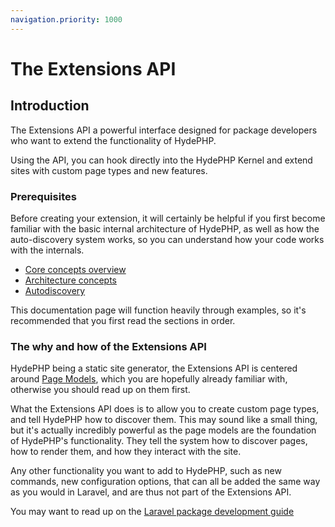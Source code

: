 ```yaml
---
navigation.priority: 1000
---
```


# The Extensions API

## Introduction

The Extensions API a powerful interface designed for package developers who want to extend the functionality of HydePHP.

Using the API, you can hook directly into the HydePHP Kernel and extend sites with custom page types and new features.

### Prerequisites

Before creating your extension, it will certainly be helpful if you first become familiar with 
the basic internal architecture of HydePHP, as well as how the auto-discovery system works,
so you can understand how your code works with the internals.

- [Core concepts overview](core-concepts)
- [Architecture concepts](architecture-concepts)
- [Autodiscovery](autodiscovery)

This documentation page will function heavily through examples, so it's recommended that you first read the sections in order.

### The why and how of the Extensions API

HydePHP being a static site generator, the Extensions API is centered around [Page Models](page-models),
which you are hopefully already familiar with, otherwise you should read up on them first.

What the Extensions API does is to allow you to create custom page types, and tell HydePHP how to discover them.
This may sound like a small thing, but it's actually incredibly powerful as the page models are the foundation
of HydePHP's functionality. They tell the system how to discover pages, how to render them,
and how they interact with the site.

Any other functionality you want to add to HydePHP, such as new commands, new configuration options,
that can all be added the same way as you would in Laravel, and are thus not part of the Extensions API.

You may want to read up on the [Laravel package development guide](https://laravel.com/docs/10.x/packages)


